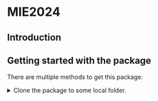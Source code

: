 # MIE2024

## Introduction

## Getting started with the package

There are multiple methods to get this package: 

<details>

<summary>Clone the package to some local folder. </summary>

``` shell
git clone https://github.com/DataIMLabs/MIE2024/
```
  
Note: this requires a GIT installation


</summary>
